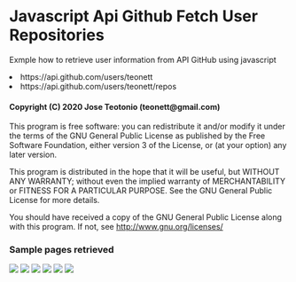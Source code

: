 # Javascript Api Github Fetch User Repositories

<p> Exmple how to retrieve user information from API GitHub using javascript</p>
  <li>https://api.github.com/users/teonett</li>
  <li>https://api.github.com/users/teonett/repos</li>

<h4>Copyright (C) 2020 Jose Teotonio (teonett@gmail.com)</h4>
<p>
This program is free software: you can redistribute it and/or modify it under the terms of the GNU General Public License as published by
the Free Software Foundation, either version 3 of the License, or (at your option) any later version.

This program is distributed in the hope that it will be useful, but WITHOUT ANY WARRANTY; without even the implied warranty of
MERCHANTABILITY or FITNESS FOR A PARTICULAR PURPOSE.  See the GNU General Public License for more details.

You should have received a copy of the GNU General Public License along with this program.  If not, see <http://www.gnu.org/licenses/>
</p>

<h3> Sample pages retrieved</h3>
<img src="https://github.com/teonett/Javascript-Api-Github-Fetch-User-Repositories/blob/master/001-teonett.png">

<img src="https://github.com/teonett/Javascript-Api-Github-Fetch-User-Repositories/blob/master/002-github.png">

<img src="https://github.com/teonett/Javascript-Api-Github-Fetch-User-Repositories/blob/master/003-google.png">

<img src="https://github.com/teonett/Javascript-Api-Github-Fetch-User-Repositories/blob/master/004-facebook.png">

<img src="https://github.com/teonett/Javascript-Api-Github-Fetch-User-Repositories/blob/master/005-microsoft.png">

<img src="https://github.com/teonett/Javascript-Api-Github-Fetch-User-Repositories/blob/master/06-oracle.png">

